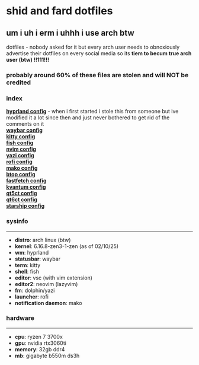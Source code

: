 # shid and fard dotfiles

## um i uh i erm i uhhh i use arch btw

dotfiles - nobody asked for it but every arch user needs to obnoxiously advertise their dotfiles on every social media so its **tiem to becum true arch user (btw) !!111!!!**

### probably around 60% of these files are stolen and will NOT be credited

### index



[**hyprland config**](https://github.com/formulated0/dotfiles/tree/main/hypr) - when i first started i stole this from someone but ive modified it a lot since then and just never bothered to get rid of the comments on it  
[**waybar config**](https://github.com/formulated0/dotfiles/tree/main/waybar)  
[**kitty config**](https://github.com/formulated0/dotfiles/tree/main/kitty)  
[**fish config**](https://github.com/formulated0/dotfiles/tree/main/fish)  
[**nvim config**](https://github.com/formulated0/dotfiles/tree/main/nvim)  
[**yazi config**](https://github.com/formulated0/dotfiles/tree/main/yazi)  
[**rofi config**](https://github.com/formulated0/dotfiles/tree/main/rofi)  
[**mako config**](https://github.com/formulated0/dotfiles/tree/main/mako)  
[**btop config**](https://github.com/formulated0/dotfiles/tree/main/btop)  
[**fastfetch config**](https://github.com/formulated0/dotfiles/tree/main/fastfetch)  
[**kvantum config**](https://github.com/formulated0/dotfiles/tree/main/Kvantum)  
[**qt5ct config**](https://github.com/formulated0/dotfiles/tree/main/qt5ct)  
[**qt6ct config**](https://github.com/formulated0/dotfiles/tree/main/qt6ct)  
[**starship config**](https://github.com/formulated0/dotfiles/tree/main/starship)  


### sysinfo

---

* **distro**: arch linux (btw)
* **kernel**: 6.16.8-zen3-1-zen (as of 02/10/25)
* **wm**: hyprland
* **statusbar**: waybar
* **term**: kitty
* **shell**: fish
* **editor**: vsc (with vim extension)
* **editor2**: neovim (lazyvim)
* **fm**: dolphin/yazi
* **launcher**: rofi
* **notification daemon**: mako

### hardware

---

* **cpu**: ryzen 7 3700x
* **gpu**: nvidia rtx3060ti
* **memory**: 32gb ddr4
* **mb**: gigabyte b550m ds3h
